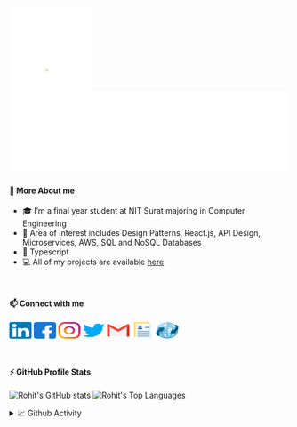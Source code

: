 <img src="assets/giphy_wave.webp" alt="hi" height="150" align="left"/>

![Typing](assets/typing.svg)

#### 🚀 More About me

- 🎓 I’m a final year student at NIT Surat majoring in Computer Engineering
- 🔭 Area of Interest includes Design Patterns, React.js, API Design, Microservices, AWS, SQL and NoSQL Databases
- 💙 Typescript
- 💻 All of my projects are available [here](https://rohitbakoliya.github.io/#projects)
<br>

#### 📫 Connect with me

<p align="left">
<a href="https://linkedin.com/in/rohitbakoliya" target="blank"><img align="center" src="assets/icons/social/linkedin.svg" title="linkedin" alt="rohitbakoliya" height="30" width="40" /></a>
<a href="https://fb.com/rohit.bakoliya.75" target="blank"><img align="center" src="assets/icons/social/facebook.svg" title="facebook" alt="rohit.bakoliya.75" height="30" width="40" /></a>
<a href="https://instagram.com/rohitbakoliya7" target="blank"><img align="center" src="assets/icons/social/instagram.svg" title="instagram" alt="rohitbakoliya7" height="30" width="40" /></a>
<a href="https://twitter.com/rohit_bakoliya" target="blank"><img align="center" src="assets/icons/social/twitter.svg" title="twitter" alt="rohit_bakoliya" height="30" width="40" /></a>
<a href="mailto:bakoliyarohit00@gmail.com" target="blank"><img align="center" src="assets/icons/social/gmail.svg" title="gmail" alt="email" height="30" width="40" /></a>
<a href="https://drive.google.com/file/d/1oYsnIREbqBdCRcTkh5Uq3g_jouDqJ7sS/view" target="blank"><img align="center" src="assets/icons/social/resume.svg" title="resume" alt="resume" height="30" width="40" /></a>
<a href="https://rohitbakoliya.github.io/" target="blank"><img align="center" src="assets/icons/social/portfolio.svg" title="portfolio" alt="portfolio" height="30" width="40" /></a>
</p>
<br>

#### ⚡ GitHub Profile Stats

<span><img alt="Rohit's GitHub stats" src="https://github-readme-stats.vercel.app/api/?username=rohitbakoliya&show_icons=true&count_private=true&theme=react&hide_border=true&bg_color=1F222E&title_color=F85D7F&icon_color=F8D866" height="192px"/></span>
<img alt="Rohit's Top Languages" src="https://github-readme-stats.vercel.app/api/top-langs/?username=rohitbakoliya&langs_count=8&layout=compact&theme=react&hide_border=true&bg_color=1F222E&title_color=F85D7F&icon_color=F8D866" height="192px"/>

<details>
    <summary>
        📈 Github Activity
    </summary>
    <p>
        <p align="center">
            <img title="GitHub Streak" alt="Rohit's Streak" src="https://github-readme-streak-stats.herokuapp.com/?user=rohitbakoliya&theme=monokai-metallian&hide_border=true"/>
        </p>
        <p align="center">
            <img title="Github activity graph" alt="Rohit's github activity graph" src="https://activity-graph.herokuapp.com/graph?username=rohitbakoliya&bg_color=1F222E&color=F8D866&line=F85D7F&point=FFFFFF&hide_border=true"/>
        </p>
    </p>
</details>